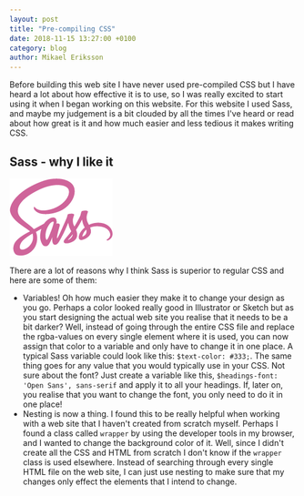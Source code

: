 ```yaml
---
layout: post
title: "Pre-compiling CSS"
date: 2018-11-15 13:27:00 +0100
category: blog
author: Mikael Eriksson
---
```

Before building this web site I have never used pre-compiled CSS but I have heard a lot about how effective it is to use, so I was really excited to start using it when I began working on this website. For this website I used Sass, and maybe my judgement is a bit clouded by all the times I've heard or read about how great is it and how much easier and less tedious it makes writing CSS.

## Sass - why I like it
![Sass logo](/images/sass-logo.png)

There are a lot of reasons why I think Sass is superior to regular CSS and here are some of them:
 - Variables! Oh how much easier they make it to change your design as you go. Perhaps a color looked really good in Illustrator or Sketch but as you start designing the actual web site you realise that it needs to be a bit darker? Well, instead of going through the entire CSS file and replace the rgba-values on every single element where it is used, you can now assign that color to a variable and only have to change it in one place. A typical Sass variable could look like this: `$text-color: #333;`. The same thing goes for any value that you would typically use in your CSS. Not sure about the font? Just create a variable like this, `$headings-font: 'Open Sans', sans-serif` and apply it to all your headings. If, later on, you realise that you want to change the font, you only need to do it in one place!
 - Nesting is now a thing. I found this to be really helpful when working with a web site that I haven't created from scratch myself. Perhaps I found a class called `wrapper` by using the developer tools in my browser, and I wanted to change the background color of it. Well, since I didn't create all the CSS and HTML from scratch I don't know if the `wrapper` class is used elsewhere. Instead of searching through every single HTML file on the web site, I can just use nesting to make sure that my changes only effect the elements that I intend to change. 